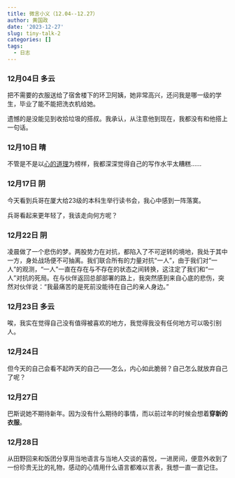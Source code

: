 ```yaml
---
title: 微言小义（12.04--12.27）
author: 黄国政
date: '2023-12-27'
slug: tiny-talk-2
categories: []
tags:
  - 日志
---
```


<!--more-->

### 12月04日 多云

把不需要的衣服送给了宿舍楼下的环卫阿姨，她非常高兴，还问我是哪一级的学生，毕业了能不能把洗衣机给她。

遗憾的是没能见到收拾垃圾的搭叔。我承认，从注意他到现在，我都没有和他搭上一句话。

### 12月10日 晴

不管是不是以[心的道理](https://stephenleng.com/)为榜样，我都深深觉得自己的写作水平太糟糕……

### 12月17日 阴

今天看到兵哥在厦大给23级的本科生举行读书会，我心中感到一阵落寞。

兵哥看起来更年轻了，我该走向何方呢？

### 12月22日 阴

凌晨做了一个悲伤的梦。两股势力在对抗，都陷入了不可逆转的境地，我处于其中一方，身处战场便不可抽离。我们联合所有的力量对抗“一人”，由于我们对“一人”的观测，“一人”一直在存在与不存在的状态之间转换，这注定了我们和“一人”对抗的死局。在与伙伴返回总部部署的路上，我突然感到来自心底的悲伤，突然对伙伴说：“我最痛苦的是死前没能待在自己的亲人身边。”

### 12月23日 多云

唉，我实在觉得自己没有值得被喜欢的地方，我觉得我没有任何地方可以吸引别人。

### 12月24日 

但今天的自己会看不起昨天的自己——怎么，内心如此脆弱？自己怎么就放弃自己了呢？

### 12月27日

巴斯说她不期待新年。因为没有什么期待的事情，而以前过年的时候会想着**穿新的衣服**。

### 12月28日

从田野回来和饭团分享用当地语言与当地人交谈的喜悦，一进房间，便意外收到了一份珍贵无比的礼物，感动的心情用什么语言都难以言表，我想一直一直记住。
